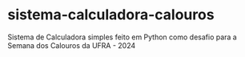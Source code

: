 # sistema-calculadora-calouros
Sistema de Calculadora simples feito em Python como desafio para a Semana dos Calouros da UFRA - 2024
